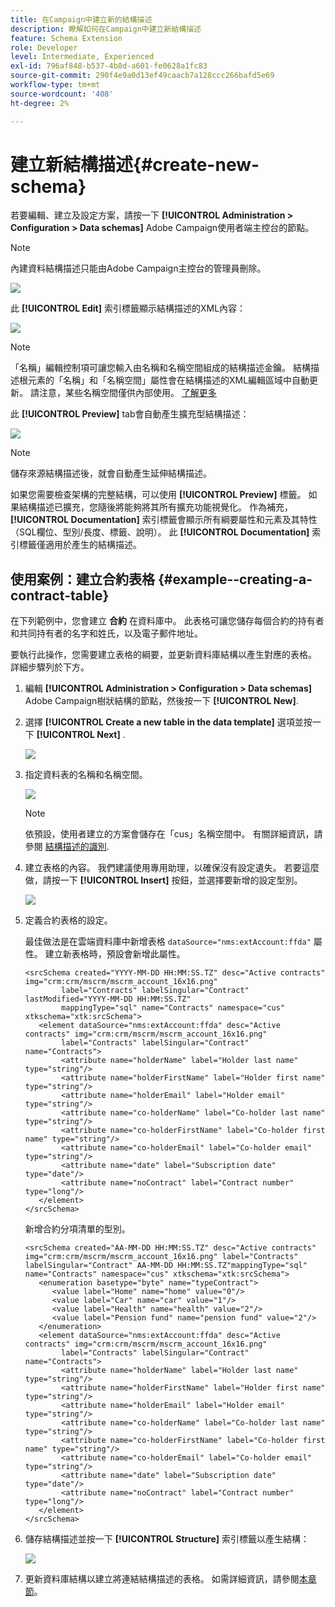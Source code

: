 ```yaml
---
title: 在Campaign中建立新的結構描述
description: 瞭解如何在Campaign中建立新結構描述
feature: Schema Extension
role: Developer
level: Intermediate, Experienced
exl-id: 796af848-b537-4b8d-a601-fe0628a1fc83
source-git-commit: 290f4e9a0d13ef49caacb7a128ccc266bafd5e69
workflow-type: tm+mt
source-wordcount: '408'
ht-degree: 2%

---
```


# 建立新結構描述{#create-new-schema}

若要編輯、建立及設定方案，請按一下 **[!UICONTROL Administration > Configuration > Data schemas]** Adobe Campaign使用者端主控台的節點。

>[!NOTE]
>
>內建資料結構描述只能由Adobe Campaign主控台的管理員刪除。

![](assets/schema_navtree.png)

此 **[!UICONTROL Edit]** 索引標籤顯示結構描述的XML內容：

![](assets/schema_edition.png)

>[!NOTE]
>
>「名稱」編輯控制項可讓您輸入由名稱和名稱空間組成的結構描述金鑰。 結構描述根元素的「名稱」和「名稱空間」屬性會在結構描述的XML編輯區域中自動更新。 請注意，某些名稱空間僅供內部使用。 [了解更多](schemas.md#reserved-namespaces)

此 **[!UICONTROL Preview]** tab會自動產生擴充型結構描述：

![](assets/schema_edition2.png)

>[!NOTE]
>
>儲存來源結構描述後，就會自動產生延伸結構描述。

如果您需要檢查架構的完整結構，可以使用 **[!UICONTROL Preview]** 標籤。 如果結構描述已擴充，您隨後將能夠將其所有擴充功能視覺化。 作為補充， **[!UICONTROL Documentation]** 索引標籤會顯示所有綱要屬性和元素及其特性（SQL欄位、型別/長度、標籤、說明）。 此 **[!UICONTROL Documentation]** 索引標籤僅適用於產生的結構描述。

## 使用案例：建立合約表格 {#example--creating-a-contract-table}

在下列範例中，您會建立 **合約** 在資料庫中。 此表格可讓您儲存每個合約的持有者和共同持有者的名字和姓氏，以及電子郵件地址。

要執行此操作，您需要建立表格的綱要，並更新資料庫結構以產生對應的表格。 詳細步驟列於下方。

1. 編輯 **[!UICONTROL Administration > Configuration > Data schemas]** Adobe Campaign樹狀結構的節點，然後按一下 **[!UICONTROL New]**.
1. 選擇 **[!UICONTROL Create a new table in the data template]** 選項並按一下 **[!UICONTROL Next]** .

   ![](assets/create_new_schema.png)

1. 指定資料表的名稱和名稱空間。

   ![](assets/create_new_param.png)

   >[!NOTE]
   >
   >依預設，使用者建立的方案會儲存在「cus」名稱空間中。 有關詳細資訊，請參閱 [結構描述的識別](extend-schema.md#identification-of-a-schema).

1. 建立表格的內容。 我們建議使用專用助理，以確保沒有設定遺失。 若要這麼做，請按一下 **[!UICONTROL Insert]** 按鈕，並選擇要新增的設定型別。

   ![](assets/create_new_content.png)

1. 定義合約表格的設定。

   最佳做法是在雲端資料庫中新增表格 `dataSource="nms:extAccount:ffda"` 屬性。 建立新表格時，預設會新增此屬性。

   ```
   <srcSchema created="YYYY-MM-DD HH:MM:SS.TZ" desc="Active contracts" img="crm:crm/mscrm/mscrm_account_16x16.png"
           label="Contracts" labelSingular="Contract" lastModified="YYYY-MM-DD HH:MM:SS.TZ"
           mappingType="sql" name="Contracts" namespace="cus" xtkschema="xtk:srcSchema">
      <element dataSource="nms:extAccount:ffda" desc="Active contracts" img="crm:crm/mscrm/mscrm_account_16x16.png"
           label="Contracts" labelSingular="Contract" name="Contracts">
           <attribute name="holderName" label="Holder last name" type="string"/>
           <attribute name="holderFirstName" label="Holder first name" type="string"/>
           <attribute name="holderEmail" label="Holder email" type="string"/>
           <attribute name="co-holderName" label="Co-holder last name" type="string"/>           
           <attribute name="co-holderFirstName" label="Co-holder first name" type="string"/>           
           <attribute name="co-holderEmail" label="Co-holder email" type="string"/>    
           <attribute name="date" label="Subscription date" type="date"/>     
           <attribute name="noContract" label="Contract number" type="long"/> 
      </element>
   </srcSchema>
   ```

   新增合約分項清單的型別。

   ```
   <srcSchema created="AA-MM-DD HH:MM:SS.TZ" desc="Active contracts" img="crm:crm/mscrm/mscrm_account_16x16.png" label="Contracts" labelSingular="Contract" AA-MM-DD HH:MM:SS.TZ"mappingType="sql" name="Contracts" namespace="cus" xtkschema="xtk:srcSchema">
      <enumeration basetype="byte" name="typeContract">
         <value label="Home" name="home" value="0"/>
         <value label="Car" name="car" value="1"/>
         <value label="Health" name="health" value="2"/>
         <value label="Pension fund" name="pension fund" value="2"/>
      </enumeration>
      <element dataSource="nms:extAccount:ffda" desc="Active contracts" img="crm:crm/mscrm/mscrm_account_16x16.png"
           label="Contracts" labelSingular="Contract" name="Contracts">
           <attribute name="holderName" label="Holder last name" type="string"/>
           <attribute name="holderFirstName" label="Holder first name" type="string"/>
           <attribute name="holderEmail" label="Holder email" type="string"/>
           <attribute name="co-holderName" label="Co-holder last name" type="string"/>           
           <attribute name="co-holderFirstName" label="Co-holder first name" type="string"/>           
           <attribute name="co-holderEmail" label="Co-holder email" type="string"/>    
           <attribute name="date" label="Subscription date" type="date"/>     
           <attribute name="noContract" label="Contract number" type="long"/> 
      </element>
   </srcSchema>
   ```

1. 儲存結構描述並按一下 **[!UICONTROL Structure]** 索引標籤以產生結構：

   ![](assets/configuration_structure.png)

1. 更新資料庫結構以建立將連結結構描述的表格。 如需詳細資訊，請參閱[本章節](update-database-structure.md)。
